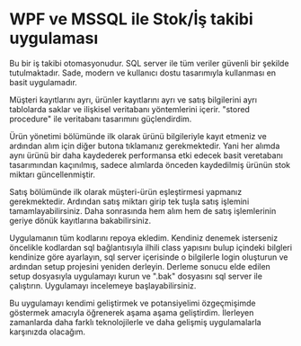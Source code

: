 # WPF ve MSSQL ile Stok/İş takibi uygulaması

Bu bir iş takibi otomasyonudur. SQL server ile tüm veriler güvenli bir şekilde tutulmaktadır. Sade, modern ve kullanıcı dostu tasarımıyla kullanması en basit uygulamadır.

Müşteri kayıtlarını ayrı, ürünler kayıtlarını ayrı ve satış bilgilerini ayrı tablolarda saklar ve ilişkisel veritabanı yöntemlerini içerir. "stored procedure" ile veritabanı tasarımını güçlendirdim.

Ürün yönetimi bölümünde ilk olarak ürünü bilgileriyle kayıt etmeniz ve ardından alım için diğer butona tıklamanız gerekmektedir. Yani her alımda aynı ürünü bir daha kaydederek performansa etki edecek basit veretabanı tasarımından kaçınılmış, sadece alımlarda önceden kaydedilmiş ürünün stok miktarı güncellenmiştir.

Satış bölümünde ilk olarak müşteri-ürün eşleştirmesi yapmanız gerekmektedir. Ardından satış miktarı girip tek tuşla satış işlemini tamamlayabilirsiniz. Daha sonrasında hem alım hem de satış işlemlerinin geriye dönük kayıtlarına bakabilirsiniz.

Uygulamanın tüm kodlarını repoya ekledim. Kendiniz denemek isterseniz öncelikle kodlardan sql bağlantısıyla ilhili class yapısını bulup içindeki bilgleri kendinize göre ayarlayın, sql server içerisinde o bilgilerle login oluşturun ve ardından setup projesini yeniden derleyin. Derleme sonucu elde edilen setup dosyasıyla uygulamayı kurun ve ".bak" dosyasını sql server ile çalıştırın. Uygulamayı incelemeye başlayabilirsiniz.

Bu uygulamayı kendimi geliştirmek ve potansiyelimi özgeçmişimde göstermek amacıyla öğrenerek aşama aşama geliştirdim. İlerleyen zamanlarda daha farklı teknolojilerle ve daha gelişmiş uygulamalarla karşınızda olacağım.

